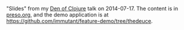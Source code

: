 "Slides" from my
[Den of Clojure](http://www.meetup.com/denofclojure/events/185742312/)
talk on 2014-07-17. The content is in [preso.org](preso.org), and the
demo application is at https://github.com/immutant/feature-demo/tree/thedeuce.
